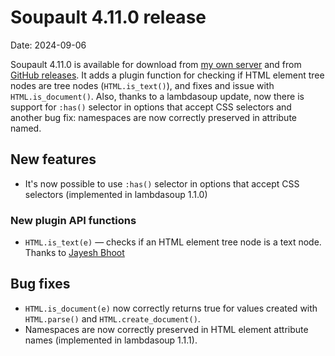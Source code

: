 <h1 id="post-title">Soupault 4.11.0 release</h1>

<p>Date: <time id="post-date">2024-09-06</time> </p>

<p id="post-excerpt">
Soupault 4.11.0 is available for download from <a href="https://files.baturin.org/software/soupault/4.11.0">my own server</a>
and from <a href="https://github.com/PataphysicalSociety/soupault/releases/tag/4.11.0">GitHub releases</a>.
It adds a plugin function for checking if HTML element tree nodes are tree nodes (<code>HTML.is_text()</code>),
and fixes and issue with <code>HTML.is_document()</code>. Also, thanks to a lambdasoup update,
now there is support for <code>:has()</code> selector in options that accept CSS selectors
and another bug fix: namespaces are now correctly preserved in attribute named.
</p>

## New features

* It's now possible to use `:has()` selector in options that accept CSS selectors (implemented in lambdasoup 1.1.0)

### New plugin API functions

* `HTML.is_text(e)` — checks if an HTML element tree node is a text node. Thanks to [Jayesh Bhoot](https://bhoot.dev/)

## Bug fixes

* `HTML.is_document(e)` now correctly returns true for values created with `HTML.parse()` and `HTML.create_document()`.
* Namespaces are now correctly preserved in HTML element attribute names (implemented in lambdasoup 1.1.1).
